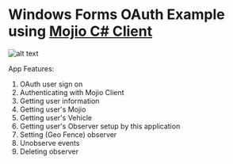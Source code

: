 # Windows Forms OAuth Example using [Mojio C# Client](https://github.com/mojio/Mojio.Client)
![alt text](https://raw.githubusercontent.com/mojio/mojio-csharp-example-OAuth2/master/Mojio%20Client%20SDK%20Example/OAuthExample/Image/Application%20Image.PNG)

App Features:

1. OAuth user sign on
2. Authenticating with Mojio Client
3. Getting user information
4. Getting user's Mojio
5. Getting user's Vehicle
6. Getting user's Observer setup by this application
7. Setting (Geo Fence) observer
8. Unobserve events
9. Deleting observer
